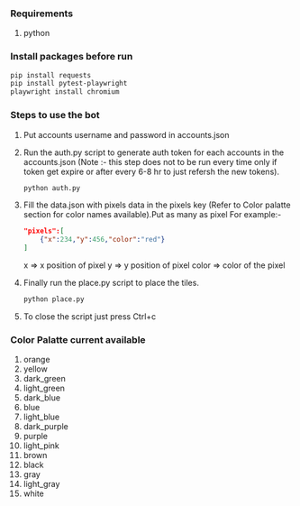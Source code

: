 
### Requirements

1. python 


### Install packages before run

```bash
pip install requests
pip install pytest-playwright
playwright install chromium
```

### Steps to use the bot

1. Put accounts username and password in accounts.json
2. Run the auth.py script to generate auth token for each accounts in the accounts.json (Note :- this step does not to be run every time only if token get expire or after every 6-8 hr to just refersh the new tokens).
    ```bash
    python auth.py
    ```
3. Fill the data.json with pixels data in the pixels key (Refer to Color palatte section for color names available).Put as many as pixel
    For example:-
    ```json
    "pixels":[
        {"x":234,"y":456,"color":"red"}
    ]
    ```
    x => x position of pixel
    y => y position of pixel
    color => color of the pixel

4. Finally run the place.py script to place the tiles.
    ```bash
    python place.py
    ```
5. To close the script just press Ctrl+c

### Color Palatte current available 

1. orange
2. yellow
3. dark_green
4. light_green
5. dark_blue 
6. blue
7. light_blue
8. dark_purple
9. purple
10. light_pink
11. brown
12. black
13. gray
14. light_gray
16. white




